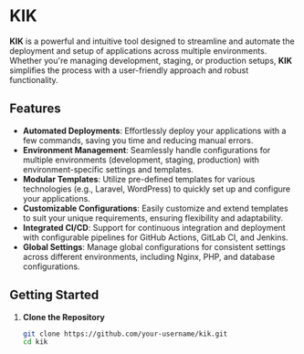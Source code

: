 # **KIK**

**KIK** is a powerful and intuitive tool designed to streamline and automate the deployment and setup of applications across multiple environments. Whether you're managing development, staging, or production setups, **KIK** simplifies the process with a user-friendly approach and robust functionality.

## **Features**

- **Automated Deployments**: Effortlessly deploy your applications with a few commands, saving you time and reducing manual errors.
- **Environment Management**: Seamlessly handle configurations for multiple environments (development, staging, production) with environment-specific settings and templates.
- **Modular Templates**: Utilize pre-defined templates for various technologies (e.g., Laravel, WordPress) to quickly set up and configure your applications.
- **Customizable Configurations**: Easily customize and extend templates to suit your unique requirements, ensuring flexibility and adaptability.
- **Integrated CI/CD**: Support for continuous integration and deployment with configurable pipelines for GitHub Actions, GitLab CI, and Jenkins.
- **Global Settings**: Manage global configurations for consistent settings across different environments, including Nginx, PHP, and database configurations.

## **Getting Started**

1. **Clone the Repository**

   ```bash
   git clone https://github.com/your-username/kik.git
   cd kik

